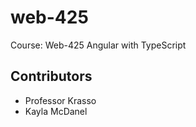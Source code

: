 # web-425
Course: Web-425 Angular with TypeScript
## Contributors 
* Professor Krasso
* Kayla McDanel
  